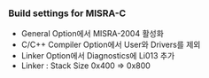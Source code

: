 ### Build settings for MISRA-C

- General Option에서 MISRA-2004 활성화
- C/C++ Compiler Option에서 User와 Drivers를 제외
- Linker Option에서 Diagnostics에 Li013 추가
- Linker : Stack Size 0x400 => 0x800
